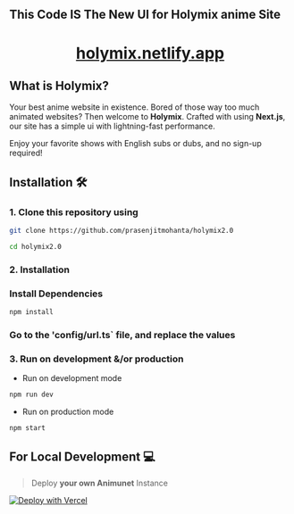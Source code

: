 <h2>This Code IS The New UI for Holymix anime Site</h2>

<h1 align="center">
    <a href="https://holymix.netlify.app">holymix.netlify.app</a>
</h1>

## What is Holymix?

Your best anime website in existence. Bored of those way too much animated websites? Then welcome to **Holymix**. 
Crafted with using **Next.js**, our site has a simple ui with lightning-fast performance.

Enjoy your favorite shows with English subs or dubs, and no sign-up required!

## Installation 🛠️

### 1. Clone this repository using

```bash
git clone https://github.com/prasenjitmohanta/holymix2.0
```

```bash
cd holymix2.0
```

### 2. Installation

### Install Dependencies

```bash
npm install
```

### Go to the 'config/url.ts` file, and replace the values

### 3. Run on development &/or production

- Run on development mode

```bash
npm run dev
```

- Run on production mode

```bash
npm start
```

## For Local Development 💻

> Deploy **your own Animunet** Instance

[![Deploy with Vercel](https://vercel.com/button)](https://vercel.com/new/clone?repository-url=https%3A%2F%2Fgithub.com%2FInfiniteDevs%2Fanimunet&project-name=animunet&repository-name=animunet)





